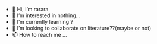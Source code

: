 - 👋 Hi, I’m rarara
- 👀 I’m interested in nothing...
- 🌱 I’m currently learning ?
- 💞️ I’m looking to collaborate on literature??(maybe or not)
- 📫 How to reach me ...

<!---
KirstenCarton/KirstenCarton is a ✨ special ✨ repository because its `README.md` (this file) appears on your GitHub profile.
You can click the Preview link to take a look at your changes.
--->

